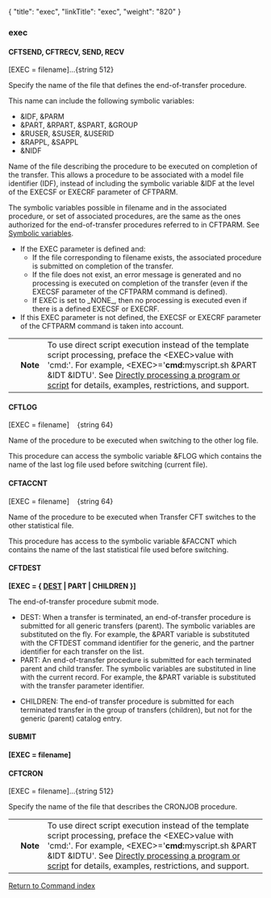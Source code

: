 {
    "title": "exec",
    "linkTitle": "exec",
    "weight": "820"
}<span id="exec"></span>

### exec

<span id="exec_CFTSEND"></span><span id="exec Static CFTRECV"></span>

#### CFTSEND, CFTRECV, SEND, RECV

\[EXEC = filename\]...{string 512}

Specify the name of the file that defines the end-of-transfer procedure.

This name can include the following symbolic variables:

-   &IDF, &PARM
-   &PART, &RPART,
    &SPART, &GROUP
-   &RUSER, &SUSER,
    &USERID
-   &RAPPL, &SAPPL
-   &NIDF

Name of the file describing the procedure to be executed on completion
of the transfer. This allows a procedure to be associated with a model file identifier
(IDF), instead of including the symbolic variable &IDF at the level
of the EXECSF or EXECRF parameter of CFTPARM.

The symbolic variables possible in filename
and in the associated procedure, or set of associated procedures, are
the same as the ones authorized for the end-of-transfer procedures referred
to in CFTPARM. See [Symbolic variables](../../symbolic_variables).

-   If the EXEC parameter is defined and:
    -   If the file corresponding
        to filename exists, the associated procedure is submitted on completion
        of the transfer.
    -   If the file does
        not exist, an error message is generated and no processing is executed on completion of the transfer (even
        if the EXECSF parameter of the CFTPARM command is defined).
    -   If EXEC is set to \_NONE\_, then no processing is executed even if there is a defined EXECSF or EXECRF.
-   If this EXEC parameter is not defined, the EXECSF or EXECRF parameter
    of the CFTPARM command is taken into account.

<table>
   <tbody>
      <tr>
         <td>         </td>
         <td><span><strong>Note</strong></span>         </td>
         <td>To use direct script execution instead of the template script processing, preface the &lt;EXEC&gt;value with<span class="code"> 'cmd:'</span>. For example, <span class="code">&lt;EXEC&gt;='<strong>cmd:</strong>myscript.sh &amp;PART &amp;IDT &amp;IDTU'</span>. See <a href="../../../../concepts/about_transfer_processing/proc_commands#Directly">Directly processing a program or script</a> for details, examples, restrictions, and support.         </td>
      </tr>
   </tbody>
</table>

<span id="exec_CFTLOG"></span>

#### CFTLOG

\[EXEC = filename\]
   {string
64}

Name
of the procedure to be executed when switching to the other log file.

This procedure can access the symbolic variable &FLOG which contains
the name of the last log file used before switching (current file).

<span id="exec_CFTACCNT"></span>

#### CFTACCNT

\[EXEC = filename\]    {string 64}

Name of the procedure to be executed when <span class="mc-variable axway_variables.Component_Short_Name variable">Transfer CFT</span> switches to the
other statistical file.

This procedure has access to the symbolic variable &FACCNT which
contains the name of the last statistical file used before switching.

<span id="exec_CFTDEST"></span>

#### CFTDEST

**\[EXEC = { <u>DEST</u> | PART | CHILDREN }\]**

The end-of-transfer procedure submit
mode.

-   DEST: When a transfer is terminated, an end-of-transfer procedure is submitted for all generic transfers (parent). The symbolic variables are substituted on the fly. For example, the &PART variable is substituted with the CFTDEST command identifier for the generic, and the partner identifier for each transfer on the list.
-   PART: An end-of-transfer procedure is submitted for each
    terminated parent and child transfer. The symbolic variables are substituted in line with
    the current record. For example, the &PART variable is substituted
    with the transfer parameter identifier.

<!-- -->

-   CHILDREN: The end-of transfer procedure is submitted for each terminated transfer in the group of transfers (children), but not for the generic (parent) catalog entry.

#### SUBMIT

**\[EXEC = filename\]**

#### CFTCRON

\[EXEC = filename\]...{string 512}

Specify the name of the file that describes the CRONJOB procedure.

<table>
   <tbody>
      <tr>
         <td>         </td>
         <td><span><strong>Note</strong></span>         </td>
         <td>To use direct script execution instead of the template script processing, preface the &lt;EXEC&gt;value with<span class="code"> 'cmd:'</span>. For example, <span class="code">&lt;EXEC&gt;='<strong>cmd:</strong>myscript.sh &amp;PART &amp;IDT &amp;IDTU'</span>. See <a href="../../../../concepts/about_transfer_processing/proc_commands#Directly">Directly processing a program or script</a> for details, examples, restrictions, and support.         </td>
      </tr>
   </tbody>
</table>

[Return to Command index](../../)

